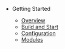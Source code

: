 - Getting Started

  - [Overview](README.md)
  - [Build and Start](build-start.md)
  - [Configuration](configuration.md)
  - [Modules](modules.md)